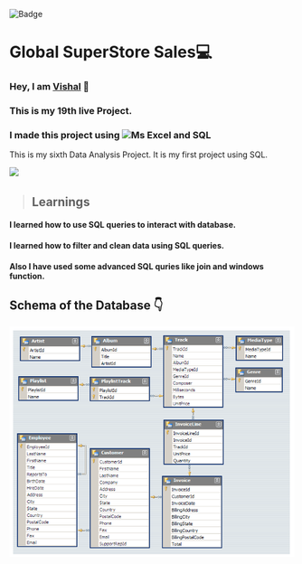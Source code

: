 ![Badge](https://img.shields.io/badge/Project--19-Global--SuperStore-blue)
# Global SuperStore Sales💻
### Hey, I am [**Vishal**](https://www.linkedin.com/in/vishal-kumar-62146b230/) 🙂 
### This is  my 19th live Project.
### I made this project using ![Ms Excel and SQL](https://img.shields.io/badge/Excel%20%26-SQL%20-blue)

This is my sixth Data Analysis Project. 
It is my first project using SQL.

![](./screenshot/undraw_programmer_re_owql.svg)

 >## Learnings

  #### I learned how to use SQL queries to interact with database.

 #### I learned how to filter and clean data using SQL queries.

 #### Also I have used some advanced SQL quries like join and windows function. 


## Schema of the Database 👇
![](/MusicDatabaseSchema.png)





